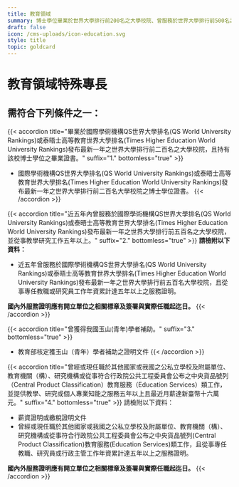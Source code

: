```yaml
---
title: 教育領域
summary: 博士學位畢業於世界大學排行前200名之大學校院、曾服務於世界大學排行前500名之大學校院，並從事教學研究工作五年以上、曾獲得我國玉山(青年)學者補助等。
draft: false
icon: /cms-uploads/icon-education.svg
style: title
topic: goldcard
---
```

# 教育領域特殊專長

## 需符合下列條件**之一**：

{{< accordion title="畢業於國際學術機構QS世界大學排名(QS World University Rankings)或泰晤士高等教育世界大學排名(Times Higher Education World University Rankings)發布最新一年之世界大學排行前二百名之大學校院，且持有該校博士學位之畢業證書。" suffix="1." bottomless="true" >}}
* 國際學術機構QS世界大學排名(QS World University Rankings)或泰晤士高等教育世界大學排名(Times Higher Education World University Rankings)發布最新一年之世界大學排行前二百名大學校院之博士學位證書。
{{< /accordion >}}

{{< accordion title="近五年內曾服務於國際學術機構QS世界大學排名(QS World University Rankings)或泰晤士高等教育世界大學排名(Times Higher Education World University Rankings)發布最新一年之世界大學排行前五百名之大學校院，並從事教學研究工作五年以上。" suffix="2." bottomless="true" >}}
**請檢附以下資料：**

* 近五年曾服務於國際學術機構QS世界大學排名(QS World University Rankings)或泰晤士高等教育世界大學排名(Times Higher Education World University Rankings)發布最新一年之世界大學排行前五百名大學校院，且從事專任教職或研究員工作年資累計達五年以上之服務證明。

**國內外服務證明應有開立單位之相關標章及簽署與實際任職起迄日。**
{{< /accordion >}}

{{< accordion title="曾獲得我國玉山(青年)學者補助。" suffix="3." bottomless="true" >}}
* 教育部核定獲玉山（青年）學者補助之證明文件
{{< /accordion >}}

{{< accordion title="曾經或現任職於其他國家或我國之公私立學校及附屬單位、教育機關（構）、研究機構或從事符合行政院公共工程委員會公布之中央貨品號列（Central Product Classification）教育服務（Education Services）類工作，並提供教學、研究或個人專業知能之服務五年以上且最近月薪達新臺幣十六萬元。" suffix="4." bottomless="true" >}}
請檢附以下資料：

* 薪資證明或繳稅證明文件
* 曾經或現任職於其他國家或我國之公私立學校及附屬單位、教育機關（構）、研究機構或從事符合行政院公共工程委員會公布之中央貨品號列(Central Product Classification)教育服務(Education Services)類工作，且從事專任教職、研究員或行政主管工作年資累計達五年以上之服務證明。

**國內外服務證明應有開立單位之相關標章及簽署與實際任職起迄日。**
{{< /accordion >}}